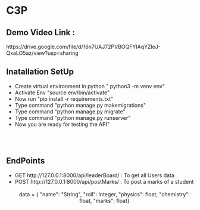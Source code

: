 # C3P

<h2>Demo Video Link : </h2>
https://drive.google.com/file/d/16n7UAJ72PVBOQFYIAqYZleJ-QxaLO5az/view?usp=sharing
<br>

<h2>Inatallation SetUp</h2>
<ul>
    <li> Create virtual environment in python  " python3 -m venv env"</li>
    <li> Activate Env "source env/bin/activate"</li>
    <li> Now run "pip install -r requirements.txt"</li>
    <li> Type command "python manage.py makemigrations"</li>
    <li> Type command "python manage.py migrate"</li>
    <li> Type command "python manage.py runserver"</li>
    <li> Now you are ready for testing the API"</li>
</ul>
<br><br>

<h2>EndPoints</h2>
<ul>
    <li>GET  http://127.0.0.1:8000/api/leaderBoard/   :  To get all Users data</li>
    <li>POST http://127.0.0.1:8000/api/postMarks/   :  To post a marks of a student <br> <br>
    <center>  data =   {
        "name": "String",
        "roll": Integer,
        "physics": float,
        "chemistry": float,
        "marks": float}
     </center><br><br></li>

</ul>
